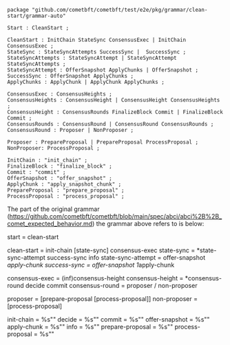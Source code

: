 ```
package "github.com/cometbft/cometbft/test/e2e/pkg/grammar/clean-start/grammar-auto"

Start : CleanStart ;

CleanStart : InitChain StateSync ConsensusExec | InitChain ConsensusExec ;
StateSync : StateSyncAttempts SuccessSync |  SuccessSync ; 
StateSyncAttempts : StateSyncAttempt | StateSyncAttempt StateSyncAttempts ;
StateSyncAttempt : OfferSnapshot ApplyChunks | OfferSnapshot ;
SuccessSync : OfferSnapshot ApplyChunks ; 
ApplyChunks : ApplyChunk | ApplyChunk ApplyChunks ;  

ConsensusExec : ConsensusHeights ;
ConsensusHeights : ConsensusHeight | ConsensusHeight ConsensusHeights ;
ConsensusHeight : ConsensusRounds FinalizeBlock Commit | FinalizeBlock Commit ;
ConsensusRounds : ConsensusRound | ConsensusRound ConsensusRounds ;
ConsensusRound : Proposer | NonProposer ; 

Proposer : PrepareProposal | PrepareProposal ProcessProposal ; 
NonProposer: ProcessProposal ;

InitChain : "init_chain" ;
FinalizeBlock : "finalize_block" ; 
Commit : "commit" ;
OfferSnapshot : "offer_snapshot" ;
ApplyChunk : "apply_snapshot_chunk" ; 
PrepareProposal : "prepare_proposal" ; 
ProcessProposal : "process_proposal" ;

```

The part of the original grammar (https://github.com/cometbft/cometbft/blob/main/spec/abci/abci%2B%2B_comet_expected_behavior.md) the grammar above 
refers to is below: 

start               = clean-start

clean-start         = init-chain [state-sync] consensus-exec
state-sync          = *state-sync-attempt success-sync info
state-sync-attempt  = offer-snapshot *apply-chunk
success-sync        = offer-snapshot 1*apply-chunk

consensus-exec      = (inf)consensus-height
consensus-height    = *consensus-round decide commit
consensus-round     = proposer / non-proposer

proposer            = [prepare-proposal [process-proposal]]
non-proposer        = [process-proposal] 

init-chain          = %s"<InitChain>"
decide              = %s"<FinalizeBlock>"
commit              = %s"<Commit>"
offer-snapshot      = %s"<OfferSnapshot>"
apply-chunk         = %s"<ApplySnapshotChunk>"
info                = %s"<Info>"
prepare-proposal    = %s"<PrepareProposal>"
process-proposal    = %s"<ProcessProposal>"





